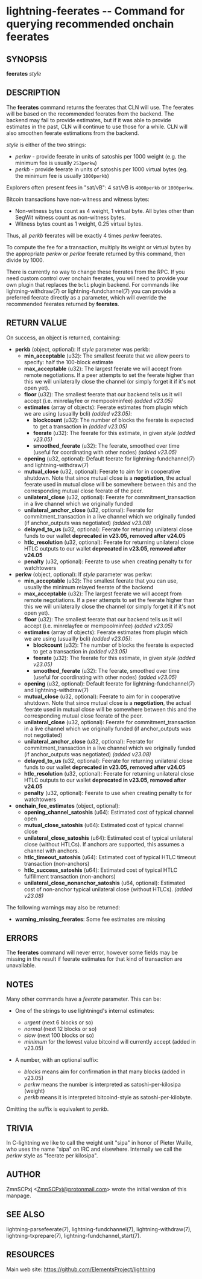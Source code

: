 lightning-feerates -- Command for querying recommended onchain feerates
=======================================================================

SYNOPSIS
--------

**feerates** *style*

DESCRIPTION
-----------

The **feerates** command returns the feerates that CLN will use.
The feerates will be based on the recommended feerates from the backend.
The backend may fail to provide estimates, but if it was able to provide
estimates in the past, CLN will continue to use those for a while.
CLN will also smoothen feerate estimations from the backend.

*style* is either of the two strings:

* *perkw* - provide feerate in units of satoshis per 1000 weight (e.g. the minimum fee is usually `253perkw`)
* *perkb* - provide feerate in units of satoshis per 1000 virtual bytes (eg. the minimum fee is usually `1000perkb`)

Explorers often present fees in "sat/vB": 4 sat/vB is `4000perkb` or
`1000perkw`.

Bitcoin transactions have non-witness and witness bytes:

* Non-witness bytes count as 4 weight, 1 virtual byte.
  All bytes other than SegWit witness count as non-witness bytes.
* Witness bytes count as 1 weight, 0.25 virtual bytes.

Thus, all *perkb* feerates will be exactly 4 times *perkw* feerates.

To compute the fee for a transaction, multiply its weight or virtual bytes
by the appropriate *perkw* or *perkw* feerate
returned by this command,
then divide by 1000.

There is currently no way to change these feerates from the RPC.
If you need custom control over onchain feerates,
you will need to provide your own plugin
that replaces the `bcli` plugin backend.
For commands like lightning-withdraw(7) or lightning-fundchannel(7) you
can provide a preferred feerate directly as a parameter,
which will override the recommended feerates returned by **feerates**.

RETURN VALUE
------------

[comment]: # (GENERATE-FROM-SCHEMA-START)
On success, an object is returned, containing:

- **perkb** (object, optional): If *style* parameter was perkb:
  - **min\_acceptable** (u32): The smallest feerate that we allow peers to specify: half the 100-block estimate
  - **max\_acceptable** (u32): The largest feerate we will accept from remote negotiations.  If a peer attempts to set the feerate higher than this we will unilaterally close the channel (or simply forget it if it's not open yet).
  - **floor** (u32): The smallest feerate that our backend tells us it will accept (i.e. minrelayfee or mempoolminfee) *(added v23.05)*
  - **estimates** (array of objects): Feerate estimates from plugin which we are using (usuallly bcli) *(added v23.05)*:
    - **blockcount** (u32): The number of blocks the feerate is expected to get a transaction in *(added v23.05)*
    - **feerate** (u32): The feerate for this estimate, in given *style* *(added v23.05)*
    - **smoothed\_feerate** (u32): The feerate, smoothed over time (useful for coordinating with other nodes) *(added v23.05)*
  - **opening** (u32, optional): Default feerate for lightning-fundchannel(7) and lightning-withdraw(7)
  - **mutual\_close** (u32, optional): Feerate to aim for in cooperative shutdown.  Note that since mutual close is a **negotiation**, the actual feerate used in mutual close will be somewhere between this and the corresponding mutual close feerate of the peer.
  - **unilateral\_close** (u32, optional): Feerate for commitment\_transaction in a live channel which we originally funded
  - **unilateral\_anchor\_close** (u32, optional): Feerate for commitment\_transaction in a live channel which we originally funded (if anchor\_outputs was negotiated) *(added v23.08)*
  - **delayed\_to\_us** (u32, optional): Feerate for returning unilateral close funds to our wallet **deprecated in v23.05, removed after v24.05**
  - **htlc\_resolution** (u32, optional): Feerate for returning unilateral close HTLC outputs to our wallet **deprecated in v23.05, removed after v24.05**
  - **penalty** (u32, optional): Feerate to use when creating penalty tx for watchtowers
- **perkw** (object, optional): If *style* parameter was perkw:
  - **min\_acceptable** (u32): The smallest feerate that you can use, usually the minimum relayed feerate of the backend
  - **max\_acceptable** (u32): The largest feerate we will accept from remote negotiations.  If a peer attempts to set the feerate higher than this we will unilaterally close the channel (or simply forget it if it's not open yet).
  - **floor** (u32): The smallest feerate that our backend tells us it will accept (i.e. minrelayfee or mempoolminfee) *(added v23.05)*
  - **estimates** (array of objects): Feerate estimates from plugin which we are using (usuallly bcli) *(added v23.05)*:
    - **blockcount** (u32): The number of blocks the feerate is expected to get a transaction in *(added v23.05)*
    - **feerate** (u32): The feerate for this estimate, in given *style* *(added v23.05)*
    - **smoothed\_feerate** (u32): The feerate, smoothed over time (useful for coordinating with other nodes) *(added v23.05)*
  - **opening** (u32, optional): Default feerate for lightning-fundchannel(7) and lightning-withdraw(7)
  - **mutual\_close** (u32, optional): Feerate to aim for in cooperative shutdown.  Note that since mutual close is a **negotiation**, the actual feerate used in mutual close will be somewhere between this and the corresponding mutual close feerate of the peer.
  - **unilateral\_close** (u32, optional): Feerate for commitment\_transaction in a live channel which we originally funded (if anchor\_outputs was not negotiated)
  - **unilateral\_anchor\_close** (u32, optional): Feerate for commitment\_transaction in a live channel which we originally funded (if anchor\_outputs was negotiated) *(added v23.08)*
  - **delayed\_to\_us** (u32, optional): Feerate for returning unilateral close funds to our wallet **deprecated in v23.05, removed after v24.05**
  - **htlc\_resolution** (u32, optional): Feerate for returning unilateral close HTLC outputs to our wallet **deprecated in v23.05, removed after v24.05**
  - **penalty** (u32, optional): Feerate to use when creating penalty tx for watchtowers
- **onchain\_fee\_estimates** (object, optional):
  - **opening\_channel\_satoshis** (u64): Estimated cost of typical channel open
  - **mutual\_close\_satoshis** (u64): Estimated cost of typical channel close
  - **unilateral\_close\_satoshis** (u64): Estimated cost of typical unilateral close (without HTLCs).  If anchors are supported, this assumes a channel with anchors.
  - **htlc\_timeout\_satoshis** (u64): Estimated cost of typical HTLC timeout transaction (non-anchors)
  - **htlc\_success\_satoshis** (u64): Estimated cost of typical HTLC fulfillment transaction (non-anchors)
  - **unilateral\_close\_nonanchor\_satoshis** (u64, optional): Estimated cost of non-anchor typical unilateral close (without HTLCs). *(added v23.08)*

The following warnings may also be returned:

- **warning\_missing\_feerates**: Some fee estimates are missing

[comment]: # (GENERATE-FROM-SCHEMA-END)

ERRORS
------

The **feerates** command will never error,
however some fields may be missing in the result
if feerate estimates for that kind of transaction are unavailable.

NOTES
-----

Many other commands have a *feerate* parameter.  This can be:

* One of the strings to use lightningd's internal estimates:
  * *urgent* (next 6 blocks or so)
  * *normal* (next 12 blocks or so)
  * *slow* (next 100 blocks or so)
  * *minimum* for the lowest value bitcoind will currently accept (added in v23.05)

* A number, with an optional suffix:
  * *blocks* means aim for confirmation in that many blocks (added in v23.05)
  * *perkw* means the number is interpreted as satoshi-per-kilosipa (weight)
  * *perkb* means it is interpreted bitcoind-style as satoshi-per-kilobyte. 
  
Omitting the suffix is equivalent to *perkb*.

TRIVIA
------

In C-lightning we like to call the weight unit "sipa"
in honor of Pieter Wuille,
who uses the name "sipa" on IRC and elsewhere.
Internally we call the *perkw* style as "feerate per kilosipa".

AUTHOR
------

ZmnSCPxj <<ZmnSCPxj@protonmail.com>> wrote the initial version of this
manpage.

SEE ALSO
--------

lightning-parsefeerate(7), lightning-fundchannel(7), lightning-withdraw(7),
lightning-txprepare(7), lightning-fundchannel\_start(7).

RESOURCES
---------

Main web site: <https://github.com/ElementsProject/lightning>

[comment]: # ( SHA256STAMP:e0da3f19e5ae27cebe038c1c7c3188405a56bf283ef4d897bf8fb9d63f9b3039)
